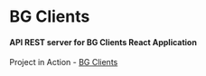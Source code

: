 # BG Clients

#### API REST server for BG Clients React Application

Project in Action - [BG Clients](https://bg-clients.vercel.app)
